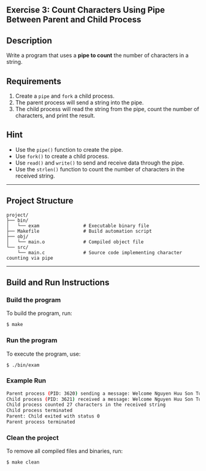 ## Exercise 3: Count Characters Using Pipe Between Parent and Child Process

## Description
Write a program that uses a **pipe to count** the number of characters in a string.

## Requirements
1. Create a `pipe` and `fork` a child process.
2. The parent process will send a string into the pipe.
3. The child process will read the string from the pipe, count the number of characters, and print the result.

## Hint
- Use the `pipe()` function to create the pipe.
- Use `fork()` to create a child process.
- Use `read()` and `write()` to send and receive data through the pipe.
- Use the `strlen()` function to count the number of characters in the received string.

---

## Project Structure
```
project/
├── bin/         
│   └── exam                # Executable binary file
├── Makefile                # Build automation script
├── obj/         
│   └── main.o              # Compiled object file
└── src/         
    └── main.c              # Source code implementing character counting via pipe
```

---

## Build and Run Instructions

### Build the program
To build the program, run:
```bash
$ make
```

### Run the program
To execute the program, use:
```bash
$ ./bin/exam
```

### Example Run
```bash
Parent process (PID: 3620) sending a message: Welcome Nguyen Huu Son Tung
Child process (PID: 3621) received a message: Welcome Nguyen Huu Son Tung
Child process counted 27 characters in the received string
Child process terminated
Parent: Child exited with status 0
Parent process terminated
```

### Clean the project
To remove all compiled files and binaries, run:
```bash
$ make clean
```